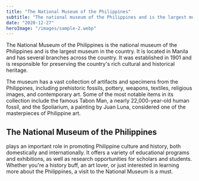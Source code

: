 ```yaml
---
title: "The National Museum of the Philippines"
subtitle: "The national museum of the Philippines and is the largest museum in the country."
date: "2020-12-27"
heroImage: "/images/sample-2.webp"
---
```


The National Museum of the Philippines is the national museum of the Philippines and is the largest museum in the country. It is located in Manila and has several branches across the country. It was established in 1901 and is responsible for preserving the country's rich cultural and historical heritage.

The museum has a vast collection of artifacts and specimens from the Philippines, including prehistoric fossils, pottery, weapons, textiles, religious images, and contemporary art. Some of the most notable items in its collection include the famous Tabon Man, a nearly 22,000-year-old human fossil, and the Spoliarium, a painting by Juan Luna, considered one of the masterpieces of Philippine art.

## The National Museum of the Philippines

plays an important role in promoting Philippine culture and history, both domestically and internationally. It offers a variety of educational programs and exhibitions, as well as research opportunities for scholars and students. Whether you're a history buff, an art lover, or just interested in learning more about the Philippines, a visit to the National Museum is a must.
